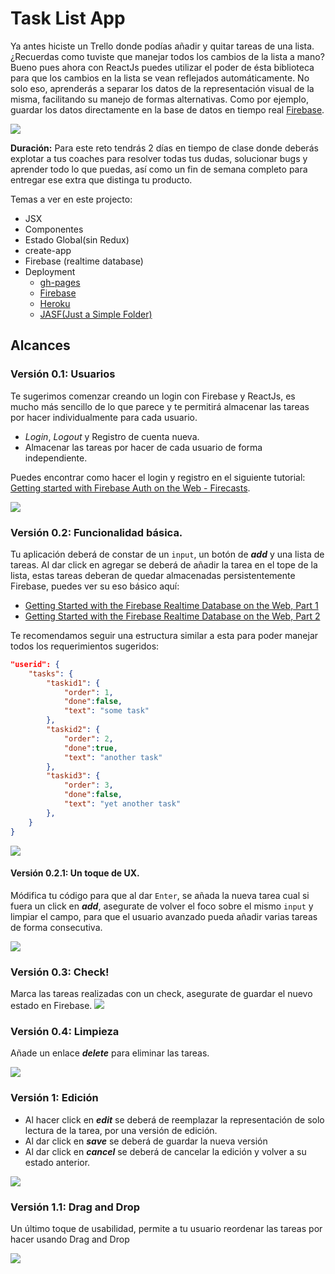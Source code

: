 # Task List App

Ya antes hiciste un Trello donde podías añadir y quitar tareas de una lista. ¿Recuerdas como tuviste que manejar todos los cambios de la lista a mano? Bueno pues ahora con ReactJs puedes utilizar el poder de ésta biblioteca para que los cambios en la lista se vean reflejados automáticamente. No solo eso, aprenderás a separar los datos de la representación visual de la misma, facilitando su manejo de formas alternativas. Como por ejemplo, guardar los datos directamente en la base de datos en tiempo real [Firebase](https://firebase.google.com/).

![](https://media.giphy.com/media/xTiTnuhyBF54B852nK/giphy.gif)

**Duración:** Para este reto tendrás 2 días en tiempo de clase donde deberás explotar a tus coaches para resolver todas tus dudas, solucionar bugs y aprender todo lo que puedas, así como un fin de semana completo para entregar ese extra que distinga tu producto.
 
Temas a ver en este projecto:

- JSX
- Componentes
- Estado Global(sin Redux)
- create-app
- Firebase (realtime database)
- Deployment
    - [gh-pages](https://www.youtube.com/watch?v=7yA7BGos2KQ)
    - [Firebase](https://firebase.google.com/docs/hosting/deploying)
    - [Heroku](https://devcenter.heroku.com/articles/getting-started-with-nodejs)
    - [JASF(Just a Simple Folder)](https://neocities.org/)

## Alcances

### Versión 0.1: Usuarios
Te sugerimos comenzar creando un login con Firebase y ReactJs, es mucho más sencillo de lo que parece y te permitirá almacenar las tareas por hacer individualmente para cada usuario.

- _Login_, _Logout_ y Registro de cuenta nueva.
- Almacenar las tareas por hacer de cada usuario de forma independiente.

Puedes encontrar como hacer el login y registro en el siguiente tutorial: [Getting started with Firebase Auth on the Web - Firecasts](https://www.youtube.com/watch?v=-OKrloDzGpU&vl=en).


![](mockups/task-list/v01.png)

### Versión 0.2: Funcionalidad básica.
Tu aplicación deberá de constar de un `input`, un botón de **_add_** y una lista de tareas. Al dar click en agregar se deberá de añadir la tarea en el tope de la lista, estas tareas deberan de quedar almacenadas persistentemente Firebase, puedes ver su eso básico aquí:

- [Getting Started with the Firebase Realtime Database on the Web, Part 1](https://www.youtube.com/watch?v=noB98K6A0TY)
- [Getting Started with the Firebase Realtime Database on the Web, Part 2](https://www.youtube.com/watch?v=dBscwaqNPuk)

Te recomendamos seguir una estructura similar a esta para poder manejar todos los requerimientos sugeridos:

```json
"userid": {
	"tasks": {
		"taskid1": {
			"order": 1,
			"done":false,
			"text": "some task"
		},
		"taskid2": {
			"order": 2,
			"done":true,
			"text": "another task"
		},
		"taskid3": {
			"order": 3,
			"done":false,
			"text": "yet another task"
		},
	}
}
```


![](mockups/task-list/v02.png)

#### Versión 0.2.1: Un toque de UX.
Módifica tu código para que al dar `Enter`, se añada la nueva tarea cual si fuera un click en **_add_**, asegurate de volver el foco sobre el mismo `input` y limpiar el campo, para que el usuario avanzado pueda añadir varias tareas de forma consecutiva.

![](mockups/task-list/v021.png)
### Versión 0.3: Check!
Marca las tareas realizadas con un check, asegurate de guardar el nuevo estado en Firebase.
![](mockups/task-list/v03.png)

### Versión 0.4: Limpieza
Añade un enlace **_delete_** para eliminar las tareas.

![](mockups/task-list/v04.png)

### Versión 1: Edición
- Al hacer click en **_edit_** se deberá de reemplazar la representación de solo lectura de la tarea, por una versión de edición.
- Al dar click en **_save_** se deberá de guardar la nueva versión
- Al dar click en **_cancel_** se deberá de cancelar la edición y volver a su estado anterior.

![](mockups/task-list/v1.png)


### Versión 1.1: Drag and Drop
Un último toque de usabilidad, permite a tu usuario reordenar las tareas por hacer usando Drag and Drop

![](mockups/task-list/v11.png)